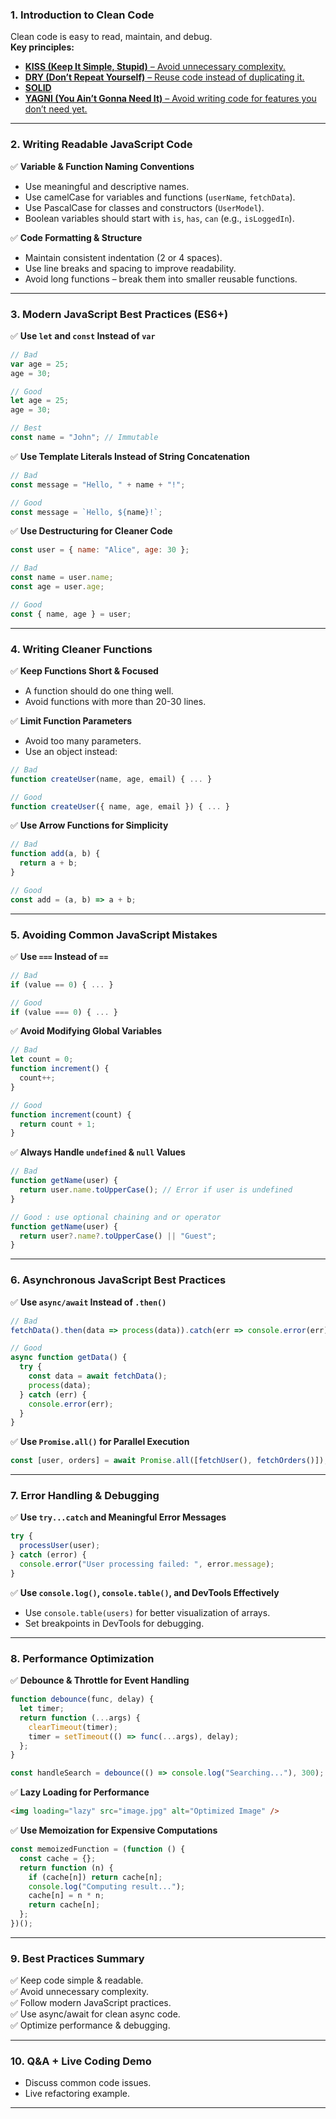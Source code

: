 
### 1. Introduction to Clean Code  
Clean code is easy to read, maintain, and debug.  
**Key principles:**  
- [**KISS (Keep It Simple, Stupid)** – Avoid unnecessary complexity.](https://github.com/subraatakumar/JavaScript-clean-code-and-best-practices/blob/main/files/KISS.md)  
- [**DRY (Don’t Repeat Yourself)** – Reuse code instead of duplicating it.](https://github.com/subraatakumar/JavaScript-clean-code-and-best-practices/blob/main/files/DRY.md)
- [**SOLID** ](https://github.com/subraatakumar/JavaScript-clean-code-and-best-practices/blob/main/files/SOLID.md)
- [**YAGNI (You Ain’t Gonna Need It)** – Avoid writing code for features you don’t need yet.](https://github.com/subraatakumar/JavaScript-clean-code-and-best-practices/blob/main/files/YAGNI.md)

---

### 2. Writing Readable JavaScript Code  
✅ **Variable & Function Naming Conventions**  
- Use meaningful and descriptive names.  
- Use camelCase for variables and functions (`userName`, `fetchData`).  
- Use PascalCase for classes and constructors (`UserModel`).  
- Boolean variables should start with `is`, `has`, `can` (e.g., `isLoggedIn`).  

✅ **Code Formatting & Structure**  
- Maintain consistent indentation (2 or 4 spaces).  
- Use line breaks and spacing to improve readability.  
- Avoid long functions – break them into smaller reusable functions.  

---

### 3. Modern JavaScript Best Practices (ES6+)  
✅ **Use `let` and `const` Instead of `var`**  
```javascript
// Bad
var age = 25;
age = 30;

// Good
let age = 25;
age = 30;

// Best
const name = "John"; // Immutable
```

✅ **Use Template Literals Instead of String Concatenation**  
```javascript
// Bad
const message = "Hello, " + name + "!";

// Good
const message = `Hello, ${name}!`;
```

✅ **Use Destructuring for Cleaner Code**  
```javascript
const user = { name: "Alice", age: 30 };

// Bad
const name = user.name;
const age = user.age;

// Good
const { name, age } = user;
```

---

### 4. Writing Cleaner Functions  
✅ **Keep Functions Short & Focused**  
- A function should do one thing well.  
- Avoid functions with more than 20-30 lines.  

✅ **Limit Function Parameters**  
- Avoid too many parameters.  
- Use an object instead:  
```javascript
// Bad
function createUser(name, age, email) { ... }

// Good
function createUser({ name, age, email }) { ... }
```

✅ **Use Arrow Functions for Simplicity**  
```javascript
// Bad
function add(a, b) {
  return a + b;
}

// Good
const add = (a, b) => a + b;
```

---

### 5. Avoiding Common JavaScript Mistakes  
✅ **Use `===` Instead of `==`**  
```javascript
// Bad
if (value == 0) { ... }

// Good
if (value === 0) { ... }
```

✅ **Avoid Modifying Global Variables**  
```javascript
// Bad
let count = 0;
function increment() {
  count++;
}

// Good
function increment(count) {
  return count + 1;
}
```

✅ **Always Handle `undefined` & `null` Values**  
```javascript
// Bad
function getName(user) {
  return user.name.toUpperCase(); // Error if user is undefined
}

// Good : use optional chaining and or operator 
function getName(user) {
  return user?.name?.toUpperCase() || "Guest";
}
```

---

### 6. Asynchronous JavaScript Best Practices  
✅ **Use `async/await` Instead of `.then()`**  
```javascript
// Bad
fetchData().then(data => process(data)).catch(err => console.error(err));

// Good
async function getData() {
  try {
    const data = await fetchData();
    process(data);
  } catch (err) {
    console.error(err);
  }
}
```

✅ **Use `Promise.all()` for Parallel Execution**  
```javascript
const [user, orders] = await Promise.all([fetchUser(), fetchOrders()]);
```

---

### 7. Error Handling & Debugging  
✅ **Use `try...catch` and Meaningful Error Messages**  
```javascript
try {
  processUser(user);
} catch (error) {
  console.error("User processing failed: ", error.message);
}
```

✅ **Use `console.log()`, `console.table()`, and DevTools Effectively**  
- Use `console.table(users)` for better visualization of arrays.  
- Set breakpoints in DevTools for debugging.  

---

### 8. Performance Optimization  
✅ **Debounce & Throttle for Event Handling**  
```javascript
function debounce(func, delay) {
  let timer;
  return function (...args) {
    clearTimeout(timer);
    timer = setTimeout(() => func(...args), delay);
  };
}

const handleSearch = debounce(() => console.log("Searching..."), 300);
```

✅ **Lazy Loading for Performance**  
```html
<img loading="lazy" src="image.jpg" alt="Optimized Image" />
```

✅ **Use Memoization for Expensive Computations**  
```javascript
const memoizedFunction = (function () {
  const cache = {};
  return function (n) {
    if (cache[n]) return cache[n];
    console.log("Computing result...");
    cache[n] = n * n;
    return cache[n];
  };
})();
```

---

### 9. Best Practices Summary  
✅ Keep code simple & readable.  
✅ Avoid unnecessary complexity.  
✅ Follow modern JavaScript practices.  
✅ Use async/await for clean async code.  
✅ Optimize performance & debugging.  

---

### 10. Q&A + Live Coding Demo  
- Discuss common code issues.  
- Live refactoring example.  

---

